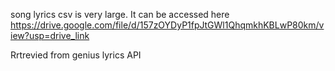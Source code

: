 song lyrics csv is very large. It can be accessed here https://drive.google.com/file/d/157zOYDyP1fpJtGWl1QhqmkhKBLwP80km/view?usp=drive_link 

Rrtrevied from genius lyrics API
